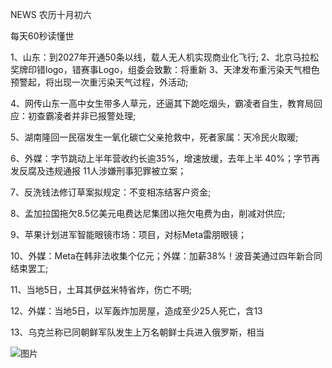 NEWS 农历十月初六

每天60秒读懂世

1、山东：到2027年开通50条以线，载人无人机实现商业化飞行; 2、北京马拉松奖牌印错logo，错赛事Logo，组委会致歉：将重新 3、天津发布重污染天气橙色预警起，将出现一次重污染天气过程，外活动;

4、网传山东一高中女生带多人草元，还逼其下跪吃烟头，霸凌者自生，教育局回应：初查霸凌者并非已报警处理;

5、湖南隆回一民宿发生一氧化碳亡父亲抢救中，死者家属：天冷民火取暖;

6、外媒：字节跳动上半年营收约长逾35%，增速放缓，去年上半 40%；字节再发反腐及违规通报 11人涉嫌刑事犯罪被立案；

7、反洗钱法修订草案拟规定：不变相冻结客户资金;

8、孟加拉国拖欠8.5亿美元电费达尼集团以拖欠电费为由，削减对供应;

9、苹果计划进军智能眼镜市场：项目，对标Meta雷朋眼镜；

10、外媒：Meta在韩非法收集个亿元；外媒：加薪38%！波音美通过四年新合同结束罢工;

11、当地5日，土耳其伊兹米特省炸，伤亡不明;

12、外媒：当地5日，以军轰炸加房屋，造成至少25人死亡，含13

13、乌克兰称已同朝鲜军队发生上万名朝鲜士兵进入俄罗斯，相当

![图片](https://api.03c3.cn/api/zb)
